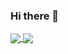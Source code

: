 ### Hi there 👋

<!--
**hosseinabbasi-toast/hosseinabbasi-toast** is a ✨ _special_ ✨ repository because its `README.md` (this file) appears on your GitHub profile.

Here are some ideas to get you started:

- 🔭 I’m currently working on ...
- 🌱 I’m currently learning ...
- 👯 I’m looking to collaborate on ...
- 🤔 I’m looking for help with ...
- 💬 Ask me about ...
- 📫 How to reach me: ...
- 😄 Pronouns: ...
- ⚡ Fun fact: ...
-->


<a href="http://github.com/hosseinabbasi-toast/">
  <img align="center" src="https://github-readme-stats-hosseinabbasi-toasts-projects.vercel.app/api?theme=dracula&include_all_commits=true&count_private=true&username=hosseinabbasi-toast&show_icons=true" />
</a>
<a href="http://github.com/hosseinabbasi-toast/">
  <img align="center" src="https://github-readme-stats-hosseinabbasi-toasts-projects.vercel.app/api/top-langs/?username=Drjacky&theme=dracula" />
</a>
